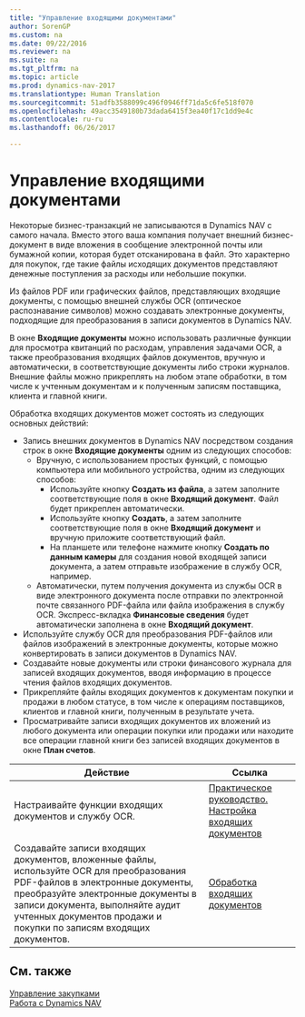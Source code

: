 ```yaml
---
title: "Управление входящими документами"
author: SorenGP
ms.custom: na
ms.date: 09/22/2016
ms.reviewer: na
ms.suite: na
ms.tgt_pltfrm: na
ms.topic: article
ms.prod: dynamics-nav-2017
ms.translationtype: Human Translation
ms.sourcegitcommit: 51adfb3588099c496f0946ff71da5c6fe518f070
ms.openlocfilehash: 49acc3549180b73dada6415f3ea40f17c1dd9e4c
ms.contentlocale: ru-ru
ms.lasthandoff: 06/26/2017

---
```


# <a name="manage-incoming-documents"></a>Управление входящими документами
Некоторые бизнес-транзакций не записываются в Dynamics NAV с самого начала. Вместо этого ваша компания получает внешний бизнес-документ в виде вложения в сообщение электронной почты или бумажной копии, которая будет отсканирована в файл. Это характерно для покупок, где такие файлы исходящих документов представляют денежные поступления за расходы или небольшие покупки.

Из файлов PDF или графических файлов, представляющих входящие документы, с помощью внешней службы OCR (оптическое распознавание символов) можно создавать электронные документы, подходящие для преобразования в записи документов в Dynamics NAV.

В окне **Входящие документы** можно использовать различные функции для просмотра квитанций по расходам, управления задачами OCR, а также преобразования входящих файлов документов, вручную и автоматически, в соответствующие документы либо строки журналов. Внешние файлы можно прикреплять на любом этапе обработки, в том числе к учтенным документам и к полученным записям поставщика, клиента и главной книги.

Обработка входящих документов может состоять из следующих основных действий:

* Запись внешних документов в Dynamics NAV посредством создания строк в окне **Входящие документы** одним из следующих способов:
    * Вручную, с использованием простых функций, с помощью компьютера или мобильного устройства, одним из следующих способов:
        * Используйте кнопку **Создать из файла**, а затем заполните соответствующие поля в окне **Входящий документ**. Файл будет прикреплен автоматически.  
        * Используйте кнопку **Создать**, а затем заполните соответствующие поля в окне **Входящий документ** и вручную приложите соответствующий файл.
        * На планшете или телефоне нажмите кнопку **Создать по данным камеры** для создания новой входящей записи документа, а затем отправьте изображение в службу OCR, например.
    * Автоматически, путем получения документа из службы OCR в виде электронного документа после отправки по электронной почте связанного PDF-файла или файла изображения в службу OCR. Экспресс-вкладка **Финансовые сведения** будет автоматически заполнена в окне **Входящий документ**.
* Используйте службу OCR для преобразования PDF-файлов или файлов изображений в электронные документы, которые можно конвертировать в записи документов в Dynamics NAV.
* Создавайте новые документы или строки финансового журнала для записей входящих документов, вводя информацию в процессе чтения файлов входящих документов.
* Прикрепляйте файлы входящих документов к документам покупки и продажи в любом статусе, в том числе к операциям поставщиков, клиентов и главной книги, полученным в результате учета.
* Просматривайте записи входящих документов их вложений из любого документа или операции покупки или продажи или находите все операции главной книги без записей входящих документов в окне **План счетов**.


|Действие |Ссылка |
|---|----|
|Настраивайте функции входящих документов и службу OCR.|[Практическое руководство. Настройка входящих документов](across-how-setup-income-documents.md)|
|Создавайте записи входящих документов, вложенные файлы, используйте OCR для преобразования PDF-файлов в электронные документы, преобразуйте электронные документы в записи документа, выполняйте аудит учтенных документов продажи и покупки по записям входящих документов.|[Обработка входящих документов](across-process-income-documents.md)|

## <a name="see-also"></a>См. также  
[Управление закупками](purchasing-manage-purchasing.md)  
[Работа с Dynamics NAV](ui-work-product.md)


